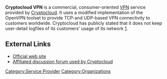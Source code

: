 **Cryptocloud VPN** is a commercial, consumer-oriented
[VPN](VPN "wikilink") service provided by
[Cryptocloud](Cryptocloud "wikilink"). It uses a modified implementation
of the OpenVPN toolset to provide TCP-and UDP-based VPN connectivity to
customers worldwide. Cryptocloud has publicly stated that it does not
keep user-detail logfiles of its customers' usage of its network
[1](https://www.cryptocloud.com/privacypolicy.php).

## External Links

- [Official web site](http://www.cryptocloud.net)
- [Affiliated discussion forum used by
  Cryptocloud](http://www.cultureghost.org)

[Category:Service Provider](Category:Service_Provider "wikilink")
[Category:Organizations](Category:Organizations "wikilink")